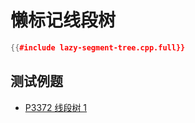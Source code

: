 # 懒标记线段树

```cpp
{{#include lazy-segment-tree.cpp.full}}
```

## 测试例题

- [P3372 线段树 1](https://www.luogu.com.cn/problem/P3372)
